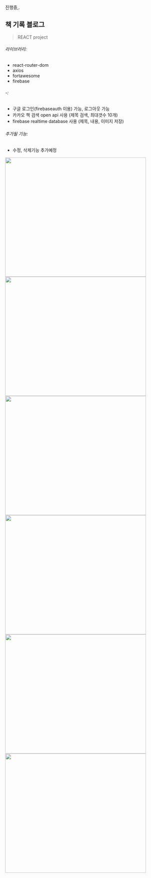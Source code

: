 진행중,.

## 책 기록 블로그

>REACT project

###### 라이브러리: 
- react-router-dom
- axios
- fortawesome
- firebase

###### -:
- 구글 로그인(firebaseauth 이용) 가능, 로그아웃 가능
- 카카오 책 검색 open api 사용 (제목 검색, 최대갯수 10개)
- firebase realtime database 사용 (제목, 내용, 이미지 저장)

###### 추가될 기능:
- 수정, 삭제기능 추가예정

<img src="https://user-images.githubusercontent.com/62057755/118474838-7a287e80-b746-11eb-801e-dc6deeda65df.png" width="450" height="380"><img src="https://user-images.githubusercontent.com/62057755/118475285-076bd300-b747-11eb-9ee1-619803fee619.png" width="450" height="380">
<img src="https://user-images.githubusercontent.com/62057755/118475330-13579500-b747-11eb-8fb0-d2bfd5d79f1b.png" width="450" height="380">
<img src="https://user-images.githubusercontent.com/62057755/118475332-15b9ef00-b747-11eb-82d5-2eba8c83abc3.png" width="450" height="380">
<img src="https://user-images.githubusercontent.com/62057755/118475337-1783b280-b747-11eb-839c-f016a968d8c5.png" width="450" height="380">
<img src="https://user-images.githubusercontent.com/62057755/118475348-1d799380-b747-11eb-8e31-a37ca01565ee.png" width="450" height="380">
